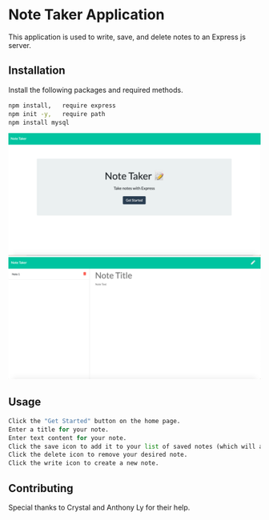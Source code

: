 # Note Taker Application

This application is used to write, save, and delete notes to an Express js server.

## Installation

Install the following packages and required methods.

```bash
npm install,   require express
npm init -y,   require path
npm install mysql
```

![Home page](./Images/Home-page.png)
![Note page](./Images/Note-page.png)

## Usage

```python
Click the "Get Started" button on the home page. 
Enter a title for your note.
Enter text content for your note.
Click the save icon to add it to your list of saved notes (which will appear on the left side of the screen).
Click the delete icon to remove your desired note. 
Click the write icon to create a new note.
```

## Contributing

Special thanks to Crystal and Anthony Ly for their help. 

